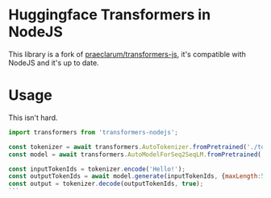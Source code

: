 # Huggingface Transformers in NodeJS

This library is a fork of [praeclarum/transformers-js](https://github.com/praeclarum/transformers-js), it's compatible with NodeJS and it's up to date. 

# Usage

This isn't hard.

````js
import transformers from 'transformers-nodejs';

const tokenizer = await transformers.AutoTokenizer.fromPretrained('./tokenizer.json');
const model = await transformers.AutoModelForSeq2SeqLM.fromPretrained('./model.onnx');

const inputTokenIds = tokenizer.encode('Hello!');
const outputTokenIds = await model.generate(inputTokenIds, {maxLength:54,topK:10});
const output = tokenizer.decode(outputTokenIds, true);
```